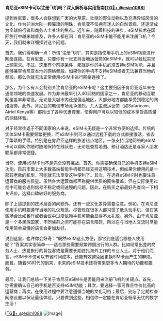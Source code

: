 **肯尼亚eSIM卡可以注册飞机吗？深入解析与实用指南[[TG💪+ @esim1088](https://t.me/s/esim1088)]**

提到肯尼亚，很多人会联想到广袤的大草原、壮丽的野生动物以及充满异域风情的文化。作为非洲大陆一颗璀璨的明珠，肯尼亚不仅拥有迷人的自然景观，还逐渐成为全球旅行者和商务人士关注的焦点。近年来，随着科技的进步，eSIM技术在国际旅行中越来越普及，许多人都在问：肯尼亚的eSIM卡能不能用来注册飞机？今天，我们就来详细探讨这个问题。

首先，我们得明确一点：所谓“注册飞机”，其实是指使用手机上的eSIM功能进行网络连接。在肯尼亚，只要你有一张支持当地运营商的eSIM卡，就可以轻松实现上网需求。不过，这里有个前提条件，那就是你的手机必须支持eSIM功能，并且能够兼容肯尼亚本地的网络频段。如果你的手机不支持eSIM或者无法兼容当地的频段，那么你就无法正常使用eSIM卡进行网络连接了。

那么，为什么有人会特别关注肯尼亚的eSIM卡呢？这主要归因于肯尼亚近年来在通信领域的快速发展。作为非洲最早引入4G网络的国家之一，肯尼亚的移动互联网覆盖率非常高。无论是大城市内还是偏远地区，大部分地方都能享受到稳定的网络服务。此外，肯尼亚的电信市场竞争激烈，几大主流运营商（如Safaricom、Airtel Kenya等）都推出了各种优惠套餐，使得用户可以以较低的成本享受高质量的网络体验。

对于经常往返于不同国家的人来说，eSIM卡无疑是一个非常方便的选择。传统的实体SIM卡需要频繁更换，而eSIM卡则可以通过远程下载的方式直接激活，省去了繁琐的手续。特别是在肯尼亚这样的旅游热点地区，一张支持当地网络的eSIM卡可以帮助你随时随地保持在线状态，无论是查找地图、预订酒店还是与家人朋友联系都非常便捷。

当然，使用eSIM卡也不是完全没有挑战。首先，你需要确保自己的手机支持eSIM功能。目前市面上大多数高端智能手机都已经支持这项技术，但如果你使用的是一部较老款的机型，可能就无法享受这种便利了。其次，在选择eSIM卡时也要注意运营商的服务质量。虽然各大运营商都声称提供优质的网络覆盖，但在实际使用过程中可能会遇到信号不稳定或网速慢的问题。因此，在购买之前最好先查询一下相关评价，选择口碑较好的服务商。

除了上述提到的技术层面的问题外，还有一些文化差异需要注意。例如，在肯尼亚使用手机时要遵守当地的礼仪规范。尽管现在很多人都习惯了低头玩手机，但在某些场合比如餐厅或者会议中过度依赖手机可能会显得不太礼貌。另外，由于肯尼亚是一个多民族国家，不同族群之间可能存在语言障碍，所以在与当地人交流时尽量使用简单易懂的语言会更加友好。

说到这里，也许你会好奇：“既然eSIM这么方便，那它到底适合哪些人使用呢？”答案其实很简单——适合那些需要频繁跨国出行的人群。比如经常出差的商务人士、热爱旅行的背包客或是需要长期驻扎海外工作的专业人士。对于他们而言，eSIM卡不仅可以节省时间成本，还能有效避免因更换SIM卡而产生的麻烦。而且，随着5G时代的到来，未来的eSIM技术还将带来更多令人期待的功能和服务。

最后，让我们总结一下关于肯尼亚eSIM卡是否能用来注册飞机的关键点。首先，你需要确认自己的手机是否支持eSIM功能；其次，要选择一家可靠且性价比高的运营商；再次，在使用过程中要注意遵循当地的文化习俗；最后，别忘了定期检查网络设置以保证最佳体验。只要做到这些，相信你一定能在肯尼亚畅享无忧的数字生活！

[[TG💪+ @esim1088](https://t.me/s/esim1088) ![Image](https://i.postimg.cc/4NQfJmqS/Snipaste-2025-05-13-00-14-12.png)]